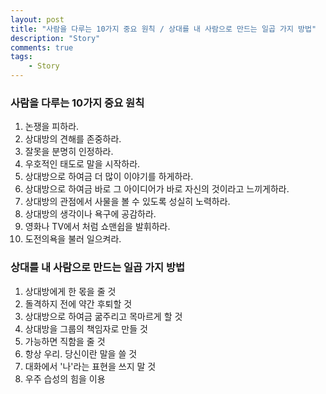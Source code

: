 ```yaml
---
layout: post
title: "사람을 다루는 10가지 중요 원칙 / 상대를 내 사람으로 만드는 일곱 가지 방법"
description: "Story"
comments: true
tags:
    - Story
---
```


### 사람을 다루는 10가지 중요 원칙

1. 논쟁을 피하라.
2. 상대방의 견해를 존중하라.
3. 잘못을 분명히 인정하라.
4. 우호적인 태도로 말을 시작하라.
5. 상대방으로 하여금 더 많이 이야기를 하게하라.
6. 상대방으로 하여금 바로 그 아이디어가 바로 자신의 것이라고 느끼게하라.
7. 상대방의 관점에서 사물을 볼 수 있도록 성실히 노력하라.
8. 상대방의 생각이나 욕구에 공감하라.
9. 영화나 TV에서 처럼 쇼맨쉽을 발휘하라.
10. 도전의욕을 불러 일으켜라.


### 상대를 내 사람으로 만드는 일곱 가지 방법

1. 상대방에게 한 몫을 줄 것
2. 돌격하지 전에 약간 후퇴할 것
3. 상대방으로 하여금 굶주리고 목마르게 할 것
4. 상대방을 그룹의 책임자로 만들 것
5. 가능하면 직함을 줄 것
6. 항상 우리. 당신이란 말을 쓸 것
7. 대화에서 '나'라는 표현을 쓰지 말 것
8. 우주 습성의 힘을 이용
